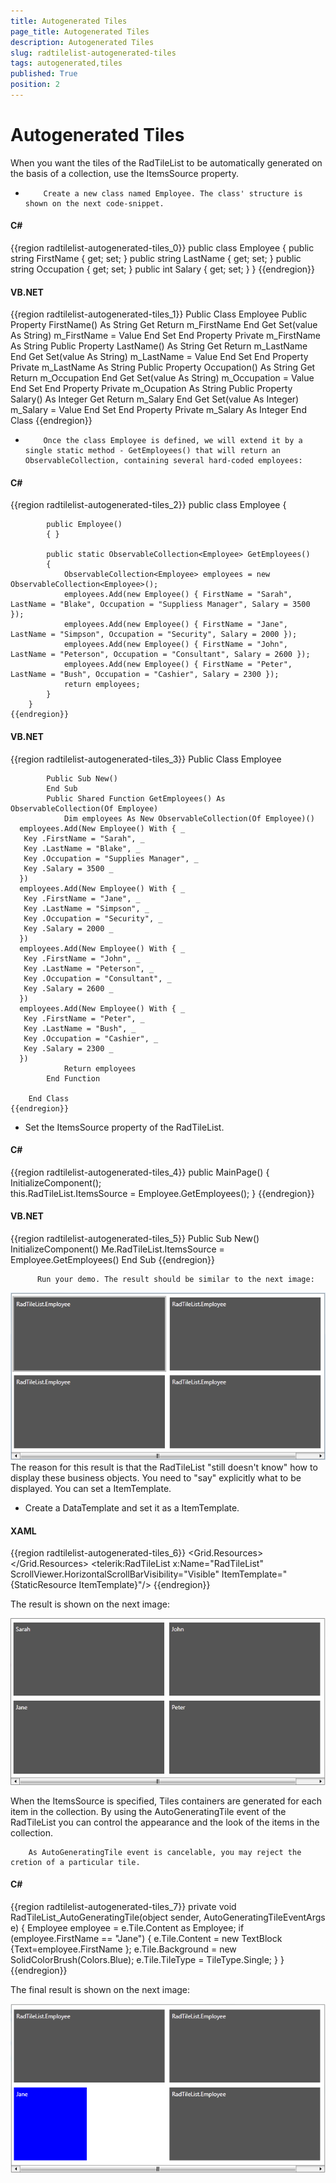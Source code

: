 ```yaml
---
title: Autogenerated Tiles
page_title: Autogenerated Tiles
description: Autogenerated Tiles
slug: radtilelist-autogenerated-tiles
tags: autogenerated,tiles
published: True
position: 2
---
```


# Autogenerated Tiles



When you want the tiles of the RadTileList to be automatically generated on the basis of a collection, use the ItemsSource property.  

* 
          Create a new class named Employee. The class' structure is shown on the next code-snippet.
          

#### __C#__

{{region radtilelist-autogenerated-tiles_0}}
	    public class Employee
	    {
	        public string FirstName
	        {
	            get;
	            set;
	        }
	        public string LastName
	        {
	            get;
	            set;
	        }
	        public string Occupation
	        {
	            get;
	            set;
	        }
	        public int Salary
	        {
	            get;
	            set;
	        }
	    }
	{{endregion}}



#### __VB.NET__

{{region radtilelist-autogenerated-tiles_1}}
	    Public Class Employee
	        Public Property FirstName() As String
	            Get
	                Return m_FirstName
	            End Get
	            Set(value As String)
	                m_FirstName = Value
	            End Set
	        End Property
	        Private m_FirstName As String
	        Public Property LastName() As String
	            Get
	                Return m_LastName
	            End Get
	            Set(value As String)
	                m_LastName = Value
	            End Set
	        End Property
	        Private m_LastName As String
	        Public Property Occupation() As String
	            Get
	                Return m_Occupation
	            End Get
	            Set(value As String)
	                m_Occupation = Value
	            End Set
	        End Property
	        Private m_Ocupation As String
	        Public Property Salary() As Integer
	            Get
	                Return m_Salary
	            End Get
	            Set(value As Integer)
	                m_Salary = Value
	            End Set
	        End Property
	        Private m_Salary As Integer
	    End Class
	{{endregion}}



* 
          Once the class Employee is defined, we will extend it by a single static method - GetEmployees() that will return an ObservableCollection, containing several hard-coded employees:
          

#### __C#__

{{region radtilelist-autogenerated-tiles_2}}
	    public class Employee
	    {
	
	        public Employee()
	        { }
	
	        public static ObservableCollection<Employee> GetEmployees()
	        {
	            ObservableCollection<Employee> employees = new ObservableCollection<Employee>();
	            employees.Add(new Employee() { FirstName = "Sarah", LastName = "Blake", Occupation = "Suppliess Manager", Salary = 3500 });
	            employees.Add(new Employee() { FirstName = "Jane", LastName = "Simpson", Occupation = "Security", Salary = 2000 });
	            employees.Add(new Employee() { FirstName = "John", LastName = "Peterson", Occupation = "Consultant", Salary = 2600 });
	            employees.Add(new Employee() { FirstName = "Peter", LastName = "Bush", Occupation = "Cashier", Salary = 2300 });
	            return employees;
	        }
	    }
	{{endregion}}



#### __VB.NET__

{{region radtilelist-autogenerated-tiles_3}}
	    Public Class Employee
	
	        Public Sub New()
	        End Sub
	        Public Shared Function GetEmployees() As ObservableCollection(Of Employee)
	            Dim employees As New ObservableCollection(Of Employee)()
	  employees.Add(New Employee() With { _
	   Key .FirstName = "Sarah", _
	   Key .LastName = "Blake", _
	   Key .Occupation = "Supplies Manager", _
	   Key .Salary = 3500 _
	  })
	  employees.Add(New Employee() With { _
	   Key .FirstName = "Jane", _
	   Key .LastName = "Simpson", _
	   Key .Occupation = "Security", _
	   Key .Salary = 2000 _
	  })
	  employees.Add(New Employee() With { _
	   Key .FirstName = "John", _
	   Key .LastName = "Peterson", _
	   Key .Occupation = "Consultant", _
	   Key .Salary = 2600 _
	  })
	  employees.Add(New Employee() With { _
	   Key .FirstName = "Peter", _
	   Key .LastName = "Bush", _
	   Key .Occupation = "Cashier", _
	   Key .Salary = 2300 _
	  })
	            Return employees
	        End Function
	
	    End Class
	{{endregion}}



* Set the ItemsSource property of the RadTileList.

#### __C#__

{{region radtilelist-autogenerated-tiles_4}}
	    public MainPage()
	  {
	   InitializeComponent();   
	   this.RadTileList.ItemsSource = Employee.GetEmployees();
	  }
	{{endregion}}



#### __VB.NET__

{{region radtilelist-autogenerated-tiles_5}}
	    Public Sub New()
	        InitializeComponent()
	        Me.RadTileList.ItemsSource = Employee.GetEmployees()
	    End Sub
	{{endregion}}


          Run your demo. The result should be similar to the next image:
          

![Rad Tile List Autogenerated Tiles 01](images/RadTileList_Autogenerated_Tiles_01.png)The reason for this result is that the RadTileList "still doesn't know" how to display these business objects. You need to "say" explicitly what to be displayed. You can set a ItemTemplate.
          

* Create a DataTemplate and set it as a ItemTemplate.

#### __XAML__

{{region radtilelist-autogenerated-tiles_6}}
	 <Grid>
	        <Grid.Resources>
	            <DataTemplate x:Key="ItemTemplate">
	                <TextBlock Text="{Binding FirstName}"/>
	            </DataTemplate>
	        </Grid.Resources>
	        <telerik:RadTileList x:Name="RadTileList" 
	                             ScrollViewer.HorizontalScrollBarVisibility="Visible"
	                             ItemTemplate="{StaticResource ItemTemplate}"/>
	</Grid>
	{{endregion}}

The result is shown on the next image:

![Rad Tile List Autogenerated Tiles 02](images/RadTileList_Autogenerated_Tiles_02.png)

When the ItemsSource is specified, Tiles containers are generated for each item in the collection. By using the AutoGeneratingTile event of the RadTileList you can control the appearance and the look of the items in the collection.

>
        As AutoGeneratingTile event is cancelable, you may reject the cretion of a particular tile.
      

#### __C#__

{{region radtilelist-autogenerated-tiles_7}}
	    private void RadTileList_AutoGeneratingTile(object sender, AutoGeneratingTileEventArgs e)
	        {
	            Employee employee = e.Tile.Content as Employee;
	            if (employee.FirstName == "Jane")
	            {
	                e.Tile.Content = new TextBlock {Text=employee.FirstName };
	                e.Tile.Background = new SolidColorBrush(Colors.Blue);
	                e.Tile.TileType = TileType.Single;
	            }
	        }
	{{endregion}}



The final result is shown on the next image:
      

![Rad Tile List Autogenerated Tiles 03](images/RadTileList_Autogenerated_Tiles_03.png)

